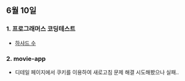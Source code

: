 ## 6월 10일
### 1. 프로그래머스 코딩테스트
- [하샤드 수](https://github.com/leemyungju9347/Algorithm/blob/master/Level_01/%ED%95%98%EC%83%A4%EB%93%9C%20%EC%88%98.html)

### 2. movie-app
- 디테일 페이지에서 쿠키를 이용하여 새로고침 문제 해결 시도해봤으나 실패..
